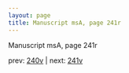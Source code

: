 ```yaml
---
layout: page
title: Manuscript msA, page 241r
---
```


Manuscript msA, page 241r

prev:  [240v](../240v) | next:  [241v](../241v)